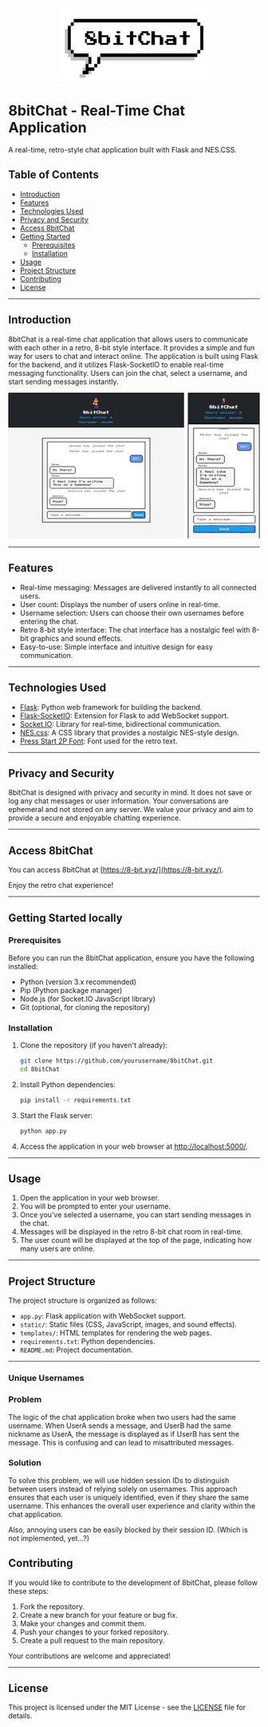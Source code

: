 <!-- Insert ./docs/logo.svg and center it -->
<p align="center">
  <img src="./docs/logo.svg" alt="8bitChat" width="300" height="150">
</p>



# 8bitChat - Real-Time Chat Application
A real-time, retro-style chat application built with Flask and NES.CSS.
## Table of Contents

- [Introduction](#introduction)
- [Features](#features)
- [Technologies Used](#technologies-used)
- [Privacy and Security](#privacy-and-security)
- [Access 8bitChat](#access-8bitchat)
- [Getting Started](#getting-started)
  - [Prerequisites](#prerequisites)
  - [Installation](#installation)
- [Usage](#usage)
- [Project Structure](#project-structure)
- [Contributing](#contributing)
- [License](#license)

---

## Introduction

8bitChat is a real-time chat application that allows users to communicate with each other in a retro, 8-bit style interface. It provides a simple and fun way for users to chat and interact online. The application is built using Flask for the backend, and it utilizes Flask-SocketIO to enable real-time messaging functionality. Users can join the chat, select a username, and start sending messages instantly.

![8bitChat](./docs/screenshot.svg)

---

## Features

- Real-time messaging: Messages are delivered instantly to all connected users.
- User count: Displays the number of users online in real-time.
- Username selection: Users can choose their own usernames before entering the chat.
- Retro 8-bit style interface: The chat interface has a nostalgic feel with 8-bit graphics and sound effects.
- Easy-to-use: Simple interface and intuitive design for easy communication.

---

## Technologies Used

- [Flask](https://flask.palletsprojects.com/): Python web framework for building the backend.
- [Flask-SocketIO](https://flask-socketio.readthedocs.io/): Extension for Flask to add WebSocket support.
- [Socket.IO](https://socket.io/): Library for real-time, bidirectional communication.
- [NES.css](https://nostalgic-css.github.io/NES.css/): A CSS library that provides a nostalgic NES-style design.
- [Press Start 2P Font](https://fonts.cdnfonts.com/css/press-start-2p): Font used for the retro text.

---

## Privacy and Security

8bitChat is designed with privacy and security in mind. It does not save or log any chat messages or user information. Your conversations are ephemeral and not stored on any server. We value your privacy and aim to provide a secure and enjoyable chatting experience.

---

## Access 8bitChat

You can access 8bitChat at [https://8-bit.xyz/](https://8-bit.xyz/). 

Enjoy the retro chat experience!

---

## Getting Started locally

### Prerequisites

Before you can run the 8bitChat application, ensure you have the following installed:

- Python (version 3.x recommended)
- Pip (Python package manager)
- Node.js (for Socket.IO JavaScript library)
- Git (optional, for cloning the repository)

### Installation

1. Clone the repository (if you haven't already):

   ```bash
   git clone https://github.com/yourusername/8bitChat.git
   cd 8bitChat
   ```

2. Install Python dependencies:

   ```bash
   pip install -r requirements.txt
   ```


3. Start the Flask server:

   ```bash
   python app.py
   ```

4. Access the application in your web browser at [http://localhost:5000/](http://localhost:5000/).

---

## Usage

1. Open the application in your web browser.
2. You will be prompted to enter your username.
3. Once you've selected a username, you can start sending messages in the chat.
4. Messages will be displayed in the retro 8-bit chat room in real-time.
5. The user count will be displayed at the top of the page, indicating how many users are online.

---

## Project Structure

The project structure is organized as follows:

- `app.py`: Flask application with WebSocket support.
- `static/`: Static files (CSS, JavaScript, images, and sound effects).
- `templates/`: HTML templates for rendering the web pages.
- `requirements.txt`: Python dependencies.
- `README.md`: Project documentation.

---

### Unique Usernames

### Problem

The logic of the chat application broke when two users had the same username. When UserA sends a message, and UserB had the same nickname as UserA, the message is displayed as if UserB has sent the message. This is confusing and can lead to misattributed messages.

### Solution

To solve this problem, we will use hidden session IDs to distinguish between users instead of relying solely on usernames. This approach ensures that each user is uniquely identified, even if they share the same username. This enhances the overall user experience and clarity within the chat application. 

Also, annoying users can be easily blocked by their session ID. (Which is not implemented, yet...?)

## Contributing

If you would like to contribute to the development of 8bitChat, please follow these steps:

1. Fork the repository.
2. Create a new branch for your feature or bug fix.
3. Make your changes and commit them.
4. Push your changes to your forked repository.
5. Create a pull request to the main repository.

Your contributions are welcome and appreciated!

---

## License

This project is licensed under the MIT License - see the [LICENSE](LICENSE) file for details.